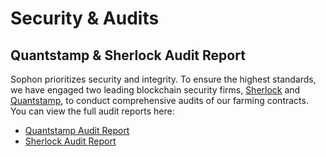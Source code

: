 # Security & Audits

## Quantstamp & Sherlock Audit Report

Sophon prioritizes security and integrity. To ensure the highest standards, we have engaged two leading blockchain security firms, [Sherlock](https://www.sherlock.xyz/) and [Quantstamp](https://quantstamp.com/), to conduct comprehensive audits of our farming contracts. You can view the full audit reports here:

* [Quantstamp Audit Report](https://github.com/sophon-org/farming-contracts/blob/main/audits/Quantstamp%20-%20Sophon%20Farming%20Final%20Report.pdf)
* [Sherlock Audit Report](https://github.com/sophon-org/farming-contracts/blob/main/audits/Sherlock%20-%20sophon-farming-contracts-audit-report-1718619027.pdf)
